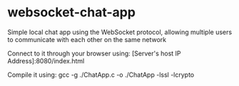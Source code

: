 # websocket-chat-app
Simple local chat app using the WebSocket protocol, allowing multiple users to communicate with each other on the same network

Connect to it through your browser using:
[Server's host IP Address]:8080/index.html

Compile it using:
gcc -g ./ChatApp.c -o ./ChatApp -lssl -lcrypto
